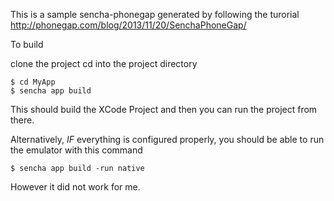 This is a sample sencha-phonegap generated by following the turorial 
http://phonegap.com/blog/2013/11/20/SenchaPhoneGap/

To build

clone the project cd into the project directory

```
$ cd MyApp
$ sencha app build 
```

This should build the XCode Project and then you can run the project from there.

Alternatively, *IF* everything is configured properly, you should be able to run the emulator with this command


```
$ sencha app build -run native
```

However it did not work for me.
